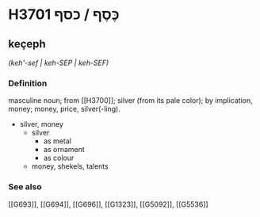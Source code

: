 # H3701 כֶּסֶף / כסף

## keçeph

_(keh'-sef | keh-SEP | keh-SEF)_

### Definition

masculine noun; from [[H3700]]; silver (from its pale color); by implication, money; money, price, silver(-ling).

- silver, money
    - silver
        - as metal
        - as ornament
        - as colour
    - money, shekels, talents
### See also

[[G693]], [[G694]], [[G696]], [[G1323]], [[G5092]], [[G5536]]


